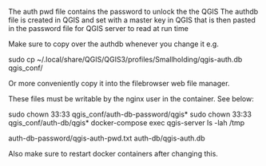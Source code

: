 The auth pwd file contains the password to unlock the the QGIS 
The authdb file is created in QGIS and set with a master key in 
QGIS that is then pasted in the password file for QGIS server to 
read at run time

Make sure to copy over the authdb whenever you change it e.g.

sudo cp ~/.local/share/QGIS/QGIS3/profiles/Smallholding/qgis-auth.db qgis_conf/

Or more conveniently copy it into the filebrowser web file manager.

These files must be writable by the nginx user in the container. See 
below:

sudo chown 33:33 qgis_conf/auth-db-password/qgis*
sudo chown 33:33 qgis_conf/auth-db/qgis*
docker-compose exec qgis-server ls -lah /tmp


auth-db-password/qgis-auth-pwd.txt
auth-db/qgis-auth.db


Also make sure to restart docker containers after changing this.
